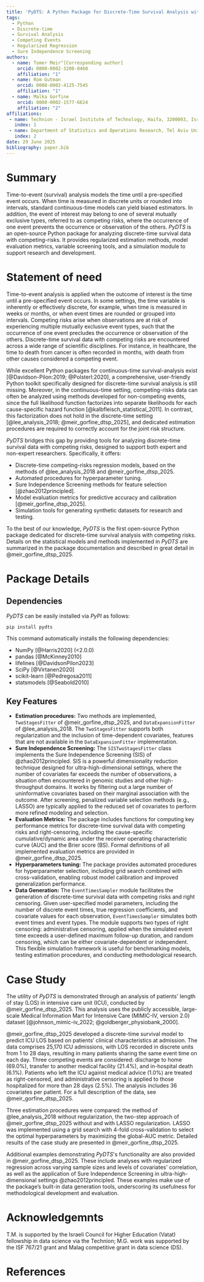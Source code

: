 ```yaml
---
title: 'PyDTS: A Python Package for Discrete-Time Survival Analysis with Competing Risks and Optional Penalization' 
tags:
  - Python
  - Discrete-time
  - Survival Analysis
  - Competing Events
  - Regularized Regression
  - Sure Independence Screening
authors:
  - name: Tomer Meir^[Corresponding author]
    orcid: 0000-0002-3208-8460
    affiliation: "1" 
  - name: Rom Gutman
    orcid: 0000-0002-4125-7545
    affiliation: "1"
  - name: Malka Gorfine
    orcid: 0000-0002-1577-6624
    affiliation: "2"
affiliations:
 - name: Technion - Israel Institute of Technology, Haifa, 3200003, Israel
   index: 1
 - name: Department of Statistics and Operations Research, Tel Aviv University, Tel Aviv, 6997801, Israel
   index: 2
date: 29 June 2025
bibliography: paper.bib
---
```


# Summary
Time-to-event (survival) analysis models  the time until a pre-specified event occurs. When time is measured in  discrete units  or rounded into intervals, standard continuous-time models can yield biased estimators. In addition, the event of interest may belong to one of several mutually exclusive types, referred to as competing risks, where the occurrence of one event prevents the occurrence or observation of the others.  *PyDTS* is an open-source Python package for analyzing discrete-time survival data with competing-risks. It provides regularized estimation methods, model evaluation metrics, variable screening tools, and a simulation module to support research and development.

# Statement of need

Time-to-event analysis is applied when the outcome of interest is the time until a pre-specified event occurs. In some settings, the time variable is inherently or effectively discrete, for example, when time is measured in weeks or months, or when event times are rounded or grouped into intervals. Competing risks arise when observations are at risk of experiencing multiple mutually exclusive event types, such that the occurrence of one event precludes the occurrence or observation of the others. Discrete-time survival data with competing risks are encountered across a wide range of scientific disciplines. For instance, in healthcare, the time to death from cancer is often recorded in months, with death from other causes considered a competing event. 

While excellent Python packages for continuous-time survival-analysis exist [@Davidson-Pilon:2019; @Polsterl:2020], a comprehensive, user-friendly Python toolkit specifically designed for discrete-time survival analysis is still missing. 
Moreover, in the continuous-time setting, competing-risks data can often be analyzed using methods developed for non-competing events, since the full likelihood function factorizes into separate likelihoods for each cause-specific hazard function [@kalbfleisch_statistical_2011]. In contrast, this factorization does not hold in the discrete-time setting [@lee_analysis_2018; @meir_gorfine_dtsp_2025], and dedicated estimation procedures are required to correctly account for the joint risk structure.

*PyDTS* bridges this gap by providing tools for analyzing discrete-time survival data with competing risks, designed to support both expert and non-expert researchers. Specifically, it offers:
- Discrete-time competing-risks regression models, based on the methods of @lee_analysis_2018 and @meir_gorfine_dtsp_2025.
- Automated procedures for hyperparameter tuning.
- Sure Independence Screening methods for feature selection [@zhao2012principled].
- Model evaluation metrics for predictive accuracy and calibration [@meir_gorfine_dtsp_2025].
- Simulation tools for generating synthetic datasets for research and testing.

To the best of our knowledge, *PyDTS* is the first open-source Python package dedicated for discrete-time survival analysis with competing risks.
Details on the statistical models and methods implemented in *PyDTS* are summarized in the package documentation and described in great detail in @meir_gorfine_dtsp_2025.

# Package Details 

## Dependencies
*PyDTS* can be easily installed via *PyPI* as follows:

`pip install pydts`

This command automatically installs the following dependencies:
- NumPy [@Harris2020] (<2.0.0)
- pandas [@McKinney2010]
- lifelines [@DavidsonPilon2023]
- SciPy [@Virtanen2020]
- scikit-learn [@Pedregosa2011]
- statsmodels [@Seabold2010]


## Key Features

- **Estimation procedures:** Two methods are implemented, `TwoStagesFitter` of @meir_gorfine_dtsp_2025, and `DataExpansionFitter` of @lee_analysis_2018. The `TwoStagesFitter` supports both regularization and the inclusion of time-dependent covariates, features that are not available in the `DataExpansionFitter` implementation.
- **Sure Independence Screening:** The `SISTwoStagesFitter` class implements the Sure Independence Screening (SIS) of @zhao2012principled. SIS is a powerful dimensionality reduction technique designed for ultra-high-dimensional settings, where the number of covariates far exceeds the number of observations, a situation often encountered in genomic studies and other high-throughput domains. It works by filtering out a large number of uninformative covariates based on their marginal association with the outcome. After screening, penalized variable selection methods (e.g., LASSO) are typically applied to the reduced set of covariates to perform more refined modeling and selection.
- **Evaluation Metrics:** The package includes functions for computing key performance metrics for discrete-time survival data with competing risks and right-censoring, including the cause-specific cumulative/dynamic area under the receiver operating characteristic curve (AUC) and the Brier score (BS). Formal definitions of all implemented evaluation metrics are provided in @meir_gorfine_dtsp_2025.
- **Hyperparameters tuning:** The package provides automated procedures for hyperparameter selection, including grid search combined with cross-validation, enabling robust model calibration and improved generalization performance.
- **Data Generation:** The `EventTimesSampler` module facilitates the generation of discrete-time survival data with competing risks and right censoring. Given user-specified model parameters, including the number of discrete event times, true regression coefficients, and covariate values for each observation, `EventTimesSampler` simulates both event times and event types. The module supports two types of right censoring: administrative censoring, applied when the simulated event time exceeds a user-defined maximum follow-up duration, and random censoring, which can be either covariate-dependent or independent. This flexible simulation framework is useful for benchmarking models, testing estimation procedures, and conducting methodological research.

# Case Study

The utility of *PyDTS* is demonstrated through an analysis of patients' length of stay (LOS) in intensive care unit (ICU), conducted by @meir_gorfine_dtsp_2025. This analysis uses the publicly accessible, large-scale Medical Information Mart for Intensive Care (MIMIC-IV, version 2.0) dataset [@johnson_mimic-iv_2022; @goldberger_physiobank_2000]. 

@meir_gorfine_dtsp_2025 developed a discrete-time survival model to predict ICU LOS based on patients’ clinical characteristics at admission.
The data comprises 25,170 ICU admissions, with LOS recorded in discrete units from 1 to 28 days, resulting in many patients sharing the same event time on each day. Three competing events are considered: discharge to home (69.0%), transfer to another medical facility (21.4%), and in-hospital death (6.1%). Patients who left the ICU against medical advice (1.0%) are treated as right-censored, and administrative censoring is applied to those hospitalized for more than 28 days (2.5%). The analysis includes 36 covariates per patient. For a full description of the data, see @meir_gorfine_dtsp_2025.

Three estimation procedures were compared: the method of @lee_analysis_2018 without regularization, the two-step approach of @meir_gorfine_dtsp_2025 without and with LASSO regularization. LASSO was implemented using a grid search with 4-fold cross-validation to select the optimal hyperparameters by maximizing the global-AUC metric. Detailed results of the case study are presented in @meir_gorfine_dtsp_2025.

Additional examples demonstrating *PyDTS*'s functionality are also provided in @meir_gorfine_dtsp_2025. These include analyses with regularized regression across varying sample sizes and levels of covariates' correlation, as well as the application of Sure Independence Screening in ultra-high-dimensional settings @zhao2012principled. These examples make use of the package’s built-in data generation tools, underscoring its usefulness for methodological development and evaluation.

# Acknowledgemnts
T.M. is supported by the Israeli Council for Higher Education (Vatat) fellowship in data science via the Technion; M.G. work was supported by the ISF 767/21 grant and Malag competitive grant in data science (DS).

# References 